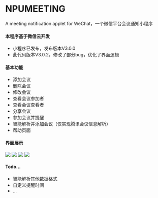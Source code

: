 # NPUMEETING
A meeting notification applet for WeChat，一个微信平台会议通知小程序

#### 本程序基于微信云开发
  * 小程序已发布，发布版本V3.0.0
  * 此代码版本V3.0.2，修改了部分bug，优化了界面逻辑
#### 基本功能
  * 添加会议
  * 删除会议
  * 修改会议
  * 查看会议参加者
  * 查看会议查看者
  * 分享会议
  * 参加会议并提醒
  * 智能解析并添加会议（仅实现腾讯会议信息解析）
  * 帮助页面
#### 界面展示
![](https://github.com/xiemomoioio/NPUMEETING/blob/master/miniprogram/imgs/help/create1.jpg)
![](https://github.com/xiemomoioio/NPUMEETING/blob/master/miniprogram/imgs/help/join1.jpg)
![](https://github.com/xiemomoioio/NPUMEETING/blob/master/miniprogram/imgs/help/del1.jpg)
![](https://github.com/xiemomoioio/NPUMEETING/blob/master/miniprogram/imgs/help/share1.jpg)
#### Todo...
  * 智能解析其他数据格式
  * 自定义提醒时间
  * ...
